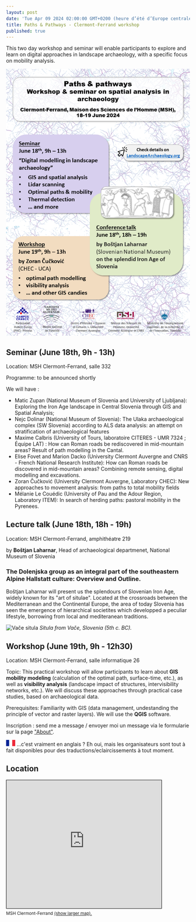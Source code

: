 ```yaml
---
layout: post
date: 'Tue Apr 09 2024 02:00:00 GMT+0200 (heure d’été d’Europe centrale)'
title: Paths & Pathways - Clermont-Ferrand workshop
published: true
---
```

This two day workshop and seminar will enable participants to explore and learn on digital approaches in landscape archaeology, with a specific focus on mobility analysis. 

![2024-04-proteus-cfd.png](/figures/2024-04-proteus-cfd.png)

## Seminar (June 18th, 9h - 13h)

Location: MSH Clermont-Ferrand, salle 332

Programme: to be announced shortly

We will have : 
- Matic Zupan (National Museum of Slovenia and University of Ljubljana): Exploring the Iron Age landscape in Central Slovenia through GIS and Spatial Analysis;
- Nejc Dolinar (National Museum of Slovenia): The Ulaka archaeological complex (SW Slovenia) according to ALS data analysis: an attempt on stratification of archaeological features
- Maxime Calbris (University of Tours, laboratoire CITERES - UMR 7324 ; Équipe LAT) : How can Roman roads be rediscovered in mid-mountain areas? Result of path modelling in the Cantal.
- Elise Fovet and Marion Dacko  (University Clermont Auvergne and CNRS - French National Research Institute): How can Roman roads be discovered in mid-mountain areas? Combining remote sensing, digital modelling and excavations. 
- Zoran Čučković (University Clermont Auvergne, Laboratory CHEC): New approaches to movement analysis: from paths to total mobility fields
- Mélanie Le Couédic (University of Pau and the Adour Region, Laboratory ITEM): In search of herding paths: pastoral mobility in the Pyrenees.
 
## Lecture talk (June 18th, 18h - 19h) 

Location: MSH Clermont-Ferrand, amphithéatre 219

by **Boštjan Laharnar**, Head of archaeological departmenet, National Museum of Slovenia

### The Dolenjska group as an integral part of the southeastern Alpine Hallstatt culture: Overview and Outline.

Boštjan Laharnar will present us the splendours of Slovenian Iron Age, widely known for its "art of situlae". Located at the crossroads between the Mediterranean and the Continental Europe, the area of today Slovenia has seen the emergence of hierarchical societites which developped a peculiar lifestyle, borrowing from local and mediteranean traditions. 

![Vače situla](https://www.nms.si/en/imagelib/source/default/Zbirka/Znameniti-predmeti/07situla/Plasc-situle.jpg)
*Situla from Vače, Slovenia (5th c. BC).*

## Workshop (June 19th, 9h - 12h30) 

Location: MSH Clermont-Ferrand, salle informatique 26

Topic: This practical workshop will allow participants to learn about **GIS mobility modeling** (calculation of the optimal path, surface-time, etc.), as well as **visibility analysis** (landscape impact of structures, intervisibility networks, etc.). We will discuss these approaches through practical case studies, based on archaeological data.

Prerequisites: Familiarity with GIS (data management, undestanding the principle of vector and raster layers). We will use the **QGIS** software.

Inscription : send me a message / envoyer moi un message via le formularie sur la page ["About"](/about/).

![=FR=](/img/fr_flag.png) ...c'est vraiment en anglais ? Eh oui, mais les organisateurs sont tout à fait disponibles pour des traductions/eclaircissements à tout moment.  

## Location
<iframe width="425" height="350" src="https://www.openstreetmap.org/export/embed.html?bbox=3.0840843915939335%2C45.76844724439173%2C3.0930429697036748%2C45.771807461297165&amp;layer=mapnik&amp;marker=45.77012737814899%2C3.0885636806488037" style="border: 1px solid black"></iframe><br/><small>MSH Clermont-Ferrand <a href="https://www.openstreetmap.org/?mlat=45.77013&amp;mlon=3.08856#map=18/45.77013/3.08856">(show larger map).</a></small>
